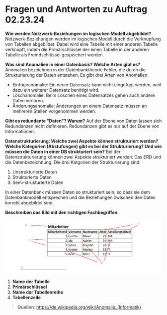 # Fragen und Antworten zu Auftrag 02.23.24

**Wie werden Netzwerk-Beziehungen im logischen Modell abgebildet?**
Netzwerk-Beziehungen werden im logischen Modell durch die Verknüpfung von Tabellen abgebildet. Dabei wird eine Tabelle mit einer anderen Tabelle verknüpft, indem die Primärschlüssel der einen Tabelle in der anderen Tabelle als Fremdschlüssel gespeichert werden.

**Was sind Anomalien in einer Datenbasis? Welche Arten gibt es?**
Anomalien bezeichnen in der Datenbanktheorie Fehler, die durch die Strukturierung der Daten entstehen. Es gibt drei Arten von Anomalien:

- Einfügeanomalie: Ein neuer Datensatz kann nicht eingefügt werden, weil dazu ein weiterer Datensatz benötigt wird.
- Löschanomalie: Beim Löschen eines Datensatzes gehen auch andere Daten verloren.
- Änderungsanomalie: Änderungen an einem Datensatz müssen an mehreren Stellen vorgenommen werden.

**Gibt es redundante "Daten"? Warum?**
Auf der Ebene von Daten lassen sich Redundanzen nicht definieren. Redundanzen gibt es nur auf der Ebene von Informationen.

**Datenstrukturierung: Welche zwei Aspekte können strukturiert werden? Welche Kategorien (Abstufungen) gibt es bei der Strukturierung? Und wie müssen die Daten in einer DB strukturiert sein?**
Bei der Datenstrukturierung können zwei Aspekte strukturiert werden: Das ERD und die Datenbezeichnung. Die drei Katgorien der Strukturierung sind:

1. Unstrukturierte Daten
2. Strukturierte Daten
3. Semi-strukturierte Daten

In einer Datenbank müssen Daten so strukturiert sein, so dass sie dem Datenbankmodell entsprechen und die Beziehungen zwischen den Daten korrekt abgebildet sind.

**Beschreiben das Bild mit den richtigen Fachbegriffen**

![alt text](../x_ressources/image.png)

1. **Name der Tabelle**
2. **Primärschlüssel**
3. **Name der Tabellenreihe**
4. **Tabellenzeile**

> **Quellen**: https://de.wikipedia.org/wiki/Anomalie_(Informatik)
